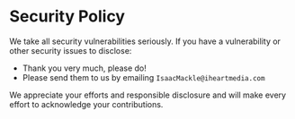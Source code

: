 # Security Policy

We take all security vulnerabilities seriously.
If you have a vulnerability or other security issues to disclose:

- Thank you very much, please do!
- Please send them to us by emailing `IsaacMackle@iheartmedia.com`

We appreciate your efforts and responsible disclosure and will make every effort to acknowledge your contributions.

